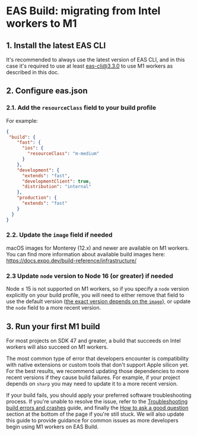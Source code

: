 # EAS Build: migrating from Intel workers to M1

## 1. Install the latest EAS CLI

It's recommended to always use the latest version of EAS CLI, and in this case it's required to use at least eas-cli@3.3.0 to use M1 workers as described in this doc.

## 2. Configure **eas.json**

### 2.1. Add the `resourceClass` field to your build profile

For example:

```json
{
 "build": {
    "fast": {
      "ios": {
        "resourceClass": "m-medium"
      }
    },
    "development": {
      "extends": "fast",
      "developmentClient": true,
      "distribution": "internal"
    },
    "production": {
      "extends": "fast"
    }
  }
}
```

### 2.2. Update the `image` field if needed

macOS images for Monterey (12.x) and newer are available on M1 workers. You can find more information about available build images here: https://docs.expo.dev/build-reference/infrastructure/

### 2.3 Update `node` version to Node 16 (or greater) if needed

Node ≤ 15 is not supported on M1 workers, so if you specify a `node` version explicitly on your build profile, you will need to either remove that field to use the default version ([the exact version depends on the `image`](https://docs.expo.dev/build-reference/infrastructure/#ios-server-images)), or update the `node` field to a more recent version.

## 3. Run your first M1 build

For most projects on SDK 47 and greater, a build that succeeds on Intel workers will also succeed on M1 workers.

The most common type of error that developers encounter is compatibility with native extensions or custom tools that don't support Apple silicon yet. For the best results, we recommend updating those dependencies to more recent versions if they cause build failures. For example, if your project depends on `sharp` you may need to update it to a more recent version.

If your build fails, you should apply your preferred software troubleshooting process. If you're unable to resolve the issue, refer to the [Troubleshooting build errors and crashes](https://docs.expo.dev/build-reference/troubleshooting/) guide, and finally the [How to ask a good question](https://docs.expo.dev/build-reference/troubleshooting/#how-to-ask-a-good-question) section at the bottom of the page if you're still stuck. We will also update this guide to provide guidance for common issues as more developers begin using M1 workers on EAS Build.
